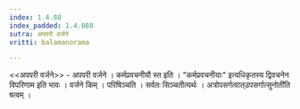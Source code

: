 ```yaml
---
index: 1.4.88
index_padded: 1.4.088
sutra: अपपरी वर्जने
vritti: balamanorama

---
```

<<अपपरी वर्जने>> - अपपरी वर्जने । कर्मप्रवचनीयौ स्त इति । "कर्मप्रवचनीयाः" इत्यधिकृतस्य द्विवचनेन विपरिणाम इति भावः । वर्जने किम्  । परिषिञ्चति । सर्वतः सिञ्चतीत्यर्थः । अत्रोपसर्गत्वात्उपसर्गात्सुनोती॑ति षत्वम् । 